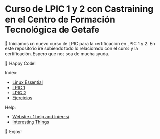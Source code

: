 # Curso de LPIC 1 y 2 con Castraining en el Centro de Formación Tecnológica de Getafe

📲 Iniciamos un nuevo curso de LPIC para la certificación en LPIC 1 y 2. En este repositorio iré subiendo todo lo relacionado con el curso y la certificación. Espero que nos sea de mucha ayuda.

🚀 Happy Code! 

Index:
- [Linux Essential](basic.md)
- [LPIC 1](lpic1.md)
- [LPIC 2](lpic2.md)
- [Ejercicios](ejercicios)

Help:
- [Website of help and interest](help.md)
- [Interesting Things](interesting.md)

🤩 Enjoy!


